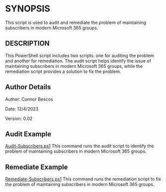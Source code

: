 # SYNOPSIS
This script is used to audit and remediate the problem of maintaining subscribers in modern Microsoft 365 groups.

## DESCRIPTION
This PowerShell script includes two scripts: one for auditing the problem and another for remediation. The audit script helps identify the issue of maintaining subscribers in modern Microsoft 365 groups, while the remediation script provides a solution to fix the problem.

## Author Details
Author: Connor Bescos

Date: 12/4/2023

Version: 0.02


## Audit Example
[Audit-Subscribers.ps1](./audit-subscribers.ps1)
This command runs the audit script to identify the problem of maintaining subscribers in modern Microsoft 365 groups.

## Remediate Example
[Remediate-Subscribers.ps1](./remediate-subscribers.ps1)
This command runs the remediation script to fix the problem of maintaining subscribers in modern Microsoft 365 groups.

